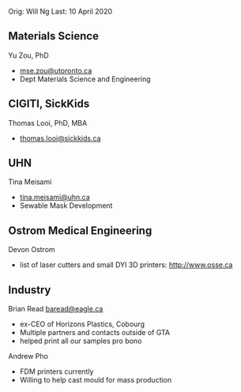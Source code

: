 Orig: Will Ng
Last: 10 April 2020

## Materials Science
Yu Zou, PhD
- mse.zou@utoronto.ca
- Dept Materials Science and Engineering

## CIGITI, SickKids
Thomas Looi, PhD, MBA
- thomas.looi@sickkids.ca

## UHN
Tina Meisami
- tina.meisami@uhn.ca
- Sewable Mask Development

## Ostrom Medical Engineering
Devon Ostrom
- list of laser cutters and small DYI 3D printers:  http://www.osse.ca

## Industry
Brian Read baread@eagle.ca
- ex-CEO of Horizons Plastics, Cobourg
- Multiple partners and contacts outside of GTA
- helped print all our samples pro bono

Andrew Pho
- FDM printers currently
- Willing to help cast mould for mass production
